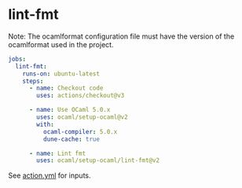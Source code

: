 # lint-fmt

Note: The ocamlformat configuration file must have the version of the
ocamlformat used in the project.

```yml
jobs:
  lint-fmt:
    runs-on: ubuntu-latest
    steps:
      - name: Checkout code
        uses: actions/checkout@v3

      - name: Use OCaml 5.0.x
        uses: ocaml/setup-ocaml@v2
        with:
          ocaml-compiler: 5.0.x
          dune-cache: true

      - name: Lint fmt
        uses: ocaml/setup-ocaml/lint-fmt@v2
```

See [action.yml](./action.yml) for inputs.
